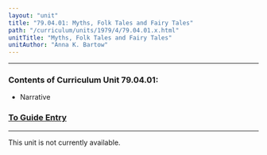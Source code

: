 ```yaml
---
layout: "unit"
title: "79.04.01: Myths, Folk Tales and Fairy Tales"
path: "/curriculum/units/1979/4/79.04.01.x.html"
unitTitle: "Myths, Folk Tales and Fairy Tales"
unitAuthor: "Anna K. Bartow"
---
```

<body>
<hr/>
<h3>
Contents of Curriculum Unit 79.04.01:
</h3>
<ul>
<li>
Narrative
</li>
</ul>
<h3>
<a href="../../../guides/1979/4/79.04.01.x.html">
To Guide Entry
</a>
</h3>
<hr/>
This unit is not currently available.
</body>